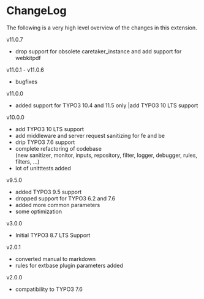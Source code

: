 ChangeLog
=========

The following is a very high level overview of the changes in this extension.

v11.0.7
* drop support for obsolete caretaker_instance and add support for webkitpdf

v11.0.1 - v11.0.6
* bugfixes

v11.0.0
* added support for TYPO3 10.4 and 11.5 only                                                       |add TYPO3 10 LTS support

v10.0.0
*  add TYPO3 10 LTS support
*  add middleware and server request sanitizing for fe and be
*  drip TYPO3 7.6 support
*  complete refactoring of codebase  
   (new sanitizer, monitor, inputs, repository, filter, logger, debugger, rules, filters, ...)
*  lot of unitttests added

v9.5.0
*  added TYPO3 9.5 support
*  dropped support for TYPO3 6.2 and 7.6
*  added more common parameters
*  some optimization

v3.0.0
*  Initial TYPO3 8.7 LTS Support

v2.0.1
*  converted manual to markdown
*  rules for extbase plugin parameters added

v2.0.0
*  compatibility to TYPO3 7.6


